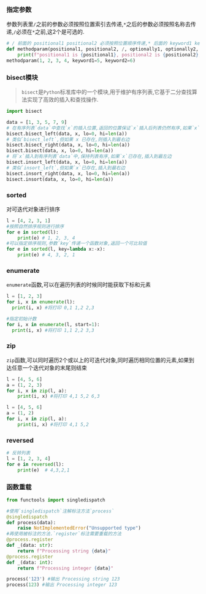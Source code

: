 ### 指定参数
参数列表里`/`之前的参数必须按照位置索引去传递,`*`之后的参数必须按照名称去传递,`/`必须在`*`之前,这2个是可选的.
```python
# / 前面的 positional1 positional2 必须按照位置顺序传递,* 后面的 keyword1 keyword2 必须按照参数名传递,中间的2个按照位置或者名称传递都行
def methodparam(positional1, positional2, /, optionally1, optionally2, *, keyword1, keyword2):
    print(f"positional1 is {positional1}, positional2 is {positional2}, optionally1 is {optionally1}, optionally2 is {optionally2}, keyword1 is {keyword1} , keyword2 is {keyword2}.")
methodparam(1, 2, 3, 4, keyword1=5, keyword2=6)
```
### bisect模块
> `bisect`是`Python`标准库中的一个模块,用于维护有序列表,它基于二分查找算法实现了高效的插入和查找操作.
```python
import bisect

data = [1, 3, 5, 7, 9]
# 在有序列表`data`中查找`x`的插入位置,返回的位置保证`x`插入后列表仍然有序,如果`x`已存在,则插入到最左边,`lo`和`hi`参数用于指定查找范围
bisect.bisect_left(data, x, lo=0, hi=len(a))
# 类似`bisect_left`,但如果 x 已存在,则插入到最右边
bisect.bisect_right(data, x, lo=0, hi=len(a))
bisect.bisect(data, x, lo=0, hi=len(a))
# 将`x`插入到有序列表`data`中,保持列表有序,如果`x`已存在,插入到最左边
bisect.insort_left(data, x, lo=0, hi=len(a))
# 类似`insort_left`,但如果`x`已存在,插入到最右边
bisect.insort_right(data, x, lo=0, hi=len(a))
bisect.insort(data, x, lo=0, hi=len(a))
```
### sorted
对可迭代对象进行排序
```python
l = [4, 2, 3, 1]
#按照自然排序规则进行排序
for e in sorted(l):
    print(e) # 1, 2, 3, 4
#可以指定排序规则,参数`key`传递一个函数对象,返回一个可比较值
for e in sorted(l, key=lambda x:-x):
    print(e) # 4, 3, 2, 1
```
### enumerate
`enumerate`函数,可以在遍历列表的时候同时能获取下标和元素
```python
l = [1, 2, 3]
for i, x in enumerate(l):
  print(i, x) #将打印 0,1 1,2 2,3

#指定初始计数
for i, x in enumerate(l, start=1):
  print(i, x) #将打印 1,1 2,2 3,3
```
### zip
`zip`函数,可以同时遍历2个或以上的可迭代对象,同时遍历相同位置的元素,如果到达任意一个迭代对象的末尾则结束
```python
l = [4, 5, 6]
a = (1, 2, 3)
for i, x in zip(l, a):
    print(i, x) #将打印 4,1 5,2 6,3

l = [4, 5, 6]
a = (1, 2)
for i, x in zip(l, a):
    print(i, x) #将打印 4,1 5,2
```
### reversed
```python
# 反转列表
l = [1, 2, 3, 4]
for e in reversed(l):
    print(e)  # 4,3,2,1
```
### 函数重载
```python
from functools import singledispatch

#使用`singledispatch`注解标注方法`process`
@singledispatch
def process(data):
    raise NotImplementedError("Unsupported type")
#再使用被标注的方法.`register`标注需要重载的方法
@process.register
def _(data: str):
    return f"Processing string {data}"
@process.register
def _(data: int):
    return f"Processing integer {data}"

process('123') #输出 Processing string 123
process(123) #输出 Processing integer 123
```
